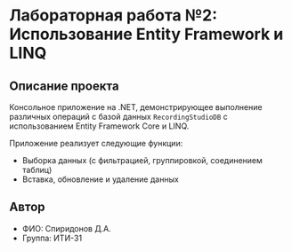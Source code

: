 # Лабораторная работа №2: Использование Entity Framework и LINQ

## Описание проекта
Консольное приложение на .NET, демонстрирующее выполнение различных операций 
с базой данных `RecordingStudioDB` с использованием Entity Framework Core и LINQ.

Приложение реализует следующие функции:
- Выборка данных (с фильтрацией, группировкой, соединением таблиц)
- Вставка, обновление и удаление данных

## Автор
- ФИО: Спиридонов Д.А.
- Группа: ИТИ-31
